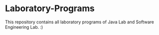 # Laboratory-Programs
This repository contains all laboratory programs of Java Lab and Software Engineering Lab.
:)
